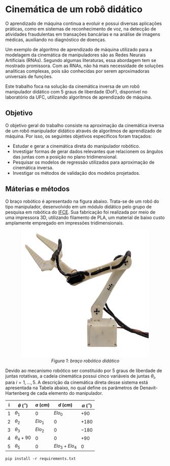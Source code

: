 # Cinemática de um robô didático

O aprendizado de máquina continua a evoluir e possui diversas aplicações práticas, como em sistemas de reconhecimento de voz, na detecção de atividades fraudulentas em transações bancárias e na análise de imagens médicas, auxiliando no diagnóstico de doenças.

Um exemplo de algoritmo de aprendizado de máquina utilizado para a modelagem da cinemática de manipuladores são as Redes Neurais Artificiais (RNAs). Segundo algumas literaturas, essa abordagem tem se mostrado promissora. Com as RNAs, não há mais necessidade de soluções analíticas complexas, pois são conhecidas por serem aproximadoras universais de funções.

Este trabalho foca na solução da cinemática inversa de um robô manipulador didático com 5 graus de liberdade (DoF), disponível no laboratório da UFC, utilizando algoritmos de aprendizado de máquina.

## Objetivo
O objetivo geral do trabalho consiste na aproximação da cinemática inversa de um robô manipulador didático através de algoritmos de aprendizado de máquina. Por isso, os seguintes objetivos específicos foram traçados: 
- Estudar e gerar a cinemática direta do manipulador robótico. 
- Investigar formas de gerar dados relevantes que relacionem os ângulos das juntas com a posição no plano tridimensional. 
- Pesquisar os modelos de regressão utilizados para aproximação de cinemática inversa.	 
- Investigar os métodos de validação dos modelos projetados.

## Máterias e métodos

O braço robótico é apresentado na figura abaixo. Trata-se de um robô do tipo manipulador, desenvolvido em um módulo didático pelo grupo de pesquisa em robótica do [IFCE](https://robotica.ifce.edu.br/). Sua fabricação foi realizada por meio de uma impressora 3D, utilizando filamento de PLA, um material de baixo custo amplamente empregado em impressões tridimensionais.

<div align="center">
  <img src="img/manipuladorroboticodidatico.png" alt="Braço robótico didático" width="400" height="400">
  <br>
  <em>Figura 1: braço robótico didático</em>
</div>

Devido ao mecanismo robótico ser constituido por 5 graus de liberdade de juntas rotativas, a cadeia cinemática possui cinco variáveis de juntas $\theta_{i}$, para $i = 1,...,5$. A descrição da cinemática direta desse sistema está apresentada na Tabela abaixo, no qual define os parâmetros de Denavit-Hartenberg de cada elemento do manipulador.

| i | $\theta$ ($^\circ$) | $a$ ($cm$) | $d$ ($cm$) | $\alpha$ ($^\circ$) |
|---|----------------------|------------|------------|---------------------|
| 1 | $\theta_{1}$         | $0$         | $Elo_{0}$      | $+90$           |
| 2 | $\theta_{2}$         | $Elo_{1}$      | $0$           | $+180$        |
| 3 | $\theta_{3}$         | $Elo_{2}$      | $0$           | $-180$        |
| 4 | $\theta_{4} + 90$    | $0$           | $0$           | $+90$          |
| 5 | $\theta_{5}$         | $0$           | $Elo_{3}+ Elo_{4}$ | $0$       |


````pip install -r requirements.txt````
